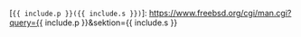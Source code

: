 [`{{ include.p }}({{ include.s }})`]: https://www.freebsd.org/cgi/man.cgi?query={{ include.p }}&sektion={{ include.s }}
